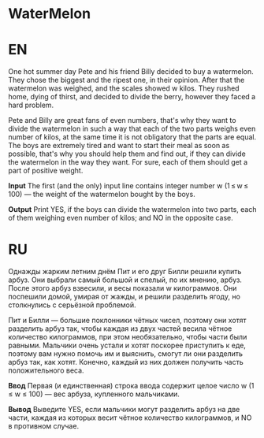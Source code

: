 # WaterMelon

# EN

One hot summer day Pete and his friend Billy decided to buy a watermelon. They chose the biggest and the ripest one, in their opinion. After that the watermelon was weighed, and the scales showed w kilos. They rushed home, dying of thirst, and decided to divide the berry, however they faced a hard problem.

Pete and Billy are great fans of even numbers, that's why they want to divide the watermelon in such a way that each of the two parts weighs even number of kilos, at the same time it is not obligatory that the parts are equal. The boys are extremely tired and want to start their meal as soon as possible, that's why you should help them and find out, if they can divide the watermelon in the way they want. For sure, each of them should get a part of positive weight.

**Input**
The first (and the only) input line contains integer number w (1 ≤ w ≤ 100) — the weight of the watermelon bought by the boys.

**Output**
Print YES, if the boys can divide the watermelon into two parts, each of them weighing even number of kilos; and NO in the opposite case.

# RU

Однажды жарким летним днём Пит и его друг Билли решили купить арбуз. Они выбрали самый большой и спелый, по их мнению, арбуз. После этого арбуз взвесили, и весы показали w килограммов. Они поспешили домой, умирая от жажды, и решили разделить ягоду, но столкнулись с серьёзной проблемой.

Пит и Билли — большие поклонники чётных чисел, поэтому они хотят разделить арбуз так, чтобы каждая из двух частей весила чётное количество килограммов, при этом необязательно, чтобы части были равными. Мальчики очень устали и хотят поскорее приступить к еде, поэтому вам нужно помочь им и выяснить, смогут ли они разделить арбуз так, как хотят. Конечно, каждый из них должен получить часть положительного веса.

**Ввод** Первая (и единственная) строка ввода содержит целое число w (1 ≤ w ≤ 100) — вес арбуза, купленного мальчиками.

**Вывод** Выведите YES, если мальчики могут разделить арбуз на две части, каждая из которых весит чётное количество килограммов, и NO в противном случае.

